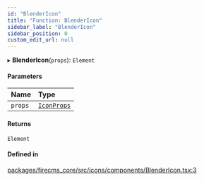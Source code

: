 ```yaml
---
id: "BlenderIcon"
title: "Function: BlenderIcon"
sidebar_label: "BlenderIcon"
sidebar_position: 0
custom_edit_url: null
---
```


▸ **BlenderIcon**(`props`): `Element`

#### Parameters

| Name | Type |
| :------ | :------ |
| `props` | [`IconProps`](../types/IconProps.md) |

#### Returns

`Element`

#### Defined in

[packages/firecms_core/src/icons/components/BlenderIcon.tsx:3](https://github.com/FireCMSco/firecms/blob/d45f3739/packages/firecms_core/src/icons/components/BlenderIcon.tsx#L3)
